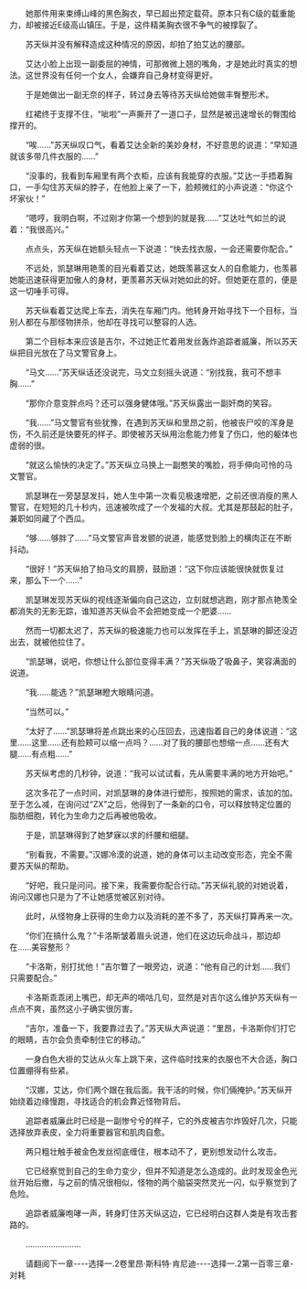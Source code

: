 <div class="read-content j_readContent" id="">
                <p>　　她那件用来束缚山峰的黑色胸衣，早已超出预定载荷。原本只有C级的载重能力，却被接近E级高山镇压。于是，这件精美胸衣很不争气的被撑裂了。<p>　　苏天纵并没有解释造成这种情况的原因，却拍了拍艾达的腰部。<p>　　艾达小脸上出现一副委屈的神情，可那微微上翘的嘴角，才是她此时真实的想法。这世界没有任何一个女人，会嫌弃自己身材变得更好。<p>　　于是她做出一副无奈的样子，转过身去等待苏天纵给她做丰臀整形术。<p>　　红裙终于支撑不住，“呲啦”一声撕开了一道口子，显然是被迅速增长的臀围给撑开的。<p>　　“唉……”苏天纵叹口气，看着艾达全新的美妙身材，不好意思的说道：“早知道就该多带几件衣服的……”<p>　　“没事的，我看到车厢里有两个衣柜，应该有我能穿的衣服。”艾达一手捂着胸口，一手勾住苏天纵的脖子，在他脸上亲了一下，脸颊微红的小声说道：“你这个坏家伙！”<p>　　“嗯哼，我明白啊，不过刚才你第一个想到的就是我……”艾达吐气如兰的说着：“我很高兴。”<p>　　点点头，苏天纵在她额头轻点一下说道：“快去找衣服，一会还需要你配合。”<p>　　不远处，凯瑟琳用艳羡的目光看着艾达，她既羡慕这女人的自愈能力，也羡慕她能迅速获得更加傲人的身材，更羡慕苏天纵对她如此的好。但她更在意的，便是这一切唾手可得。<p>　　苏天纵看着艾达爬上车去，消失在车厢门内。他转身开始寻找下一个目标，当别人都在与那怪物拼杀，他却在寻找可以整容的人选。<p>　　第二个目标本来应该是吉尔，不过她正忙着用发丝轰炸追踪者威廉，所以苏天纵把目光放在了马文警官身上。<p>　　“马文……”苏天纵话还没说完，马文立刻摇头说道：“别找我，我可不想丰胸……”<p>　　“那你介意变胖点吗？还可以强身健体哦。”苏天纵露出一副奸商的笑容。<p>　　“我……”马文警官有些犹豫，在遇到苏天纵和里昂之前，他被丧尸咬的浑身是伤，不久前还是快要死的样子。即使被苏天纵用治愈能力修复了伤口，他的躯体也虚弱的很。<p>　　“就这么愉快的决定了。”苏天纵立马换上一副憨笑的嘴脸，将手伸向可怜的马文警官。<p>　　凯瑟琳在一旁瑟瑟发抖，她人生中第一次看见极速增肥，之前还很消瘦的黑人警官，在短短的几十秒内，迅速被吹成了一个发福的大叔。尤其是那鼓起的肚子，兼职如同藏了个西瓜。<p>　　“够……够胖了……”马文警官声音发颤的说道，能感觉到脸上的横肉正在不断抖动。<p>　　“很好！”苏天纵拍了拍马文的肩膀，鼓励道：“这下你应该能很快就恢复过来，那么下一个……”<p>　　凯瑟琳发现苏天纵的视线逐渐偏向自己这边，立刻就想逃跑，刚才那点艳羡全都消失的无影无踪，谁知道苏天纵会不会把她变成一个肥婆……<p>　　然而一切都太迟了，苏天纵的极速能力也可以发挥在手上，凯瑟琳的脚还没迈出去，就被他拉住了。<p>　　“凯瑟琳，说吧，你想让什么部位变得丰满？”苏天纵吸了吸鼻子，笑容满面的说道。<p>　　“我……能选？”凯瑟琳瞪大眼睛问道。<p>　　“当然可以。”<p>　　“太好了……”凯瑟琳将差点跳出来的心压回去，迅速指着自己的身体说道：“这里……这里……还有脸颊可以缩一点吗？……对了我的腰部也想缩一点……还有大腿……有点粗……”<p>　　苏天纵考虑的几秒钟，说道：“我可以试试看，先从需要丰满的地方开始吧。”<p>　　这次多花了一点时间，对凯瑟琳的身体进行塑形，按照她的需求，该加的加。至于怎么减，在询问过“ZX”之后，他得到了一条新的口令，可以释放特定位置的脂肪细胞，转化为生命力之后再被他吸收。<p>　　于是，凯瑟琳得到了她梦寐以求的纤腰和细腿。<p>　　“别看我，不需要。”汉娜冷漠的说道，她的身体可以主动改变形态，完全不需要苏天纵的帮助。<p>　　“好吧，我只是问问。接下来，我需要你配合行动。”苏天纵礼貌的对她说着，询问汉娜也只是为了不让她感觉被区别对待。<p>　　此时，从怪物身上获得的生命力以及消耗的差不多了，苏天纵打算再来一次。<p>　　“你们在搞什么鬼？”卡洛斯皱着眉头说道，他们在这边玩命战斗，那边却在……美容整形？<p>　　“卡洛斯，别打扰他！”吉尔瞥了一眼旁边，说道：“他有自己的计划……我们只需要配合。”<p>　　卡洛斯乖乖闭上嘴巴，却无声的嘀咕几句，显然是对吉尔这么维护苏天纵有一点点不爽，虽然这小子确实很厉害。<p>　　“吉尔，准备一下，我要靠过去了。”苏天纵大声说道：“里昂，卡洛斯你们打它的眼睛，吉尔会负责牵制住它的移动。”<p>　　一身白色大褂的艾达从火车上跳下来，这件临时找来的衣服也不大合适，胸口位置绷得有些紧。<p>　　“汉娜，艾达，你们两个跟在我后面。我干活的时候，你们倆掩护。”苏天纵开始绕着边缘慢跑，寻找适合的机会靠近怪物背后。<p>　　追踪者威廉此时已经是一副惨兮兮的样子，它的外皮被吉尔炸毁好几次，只能选择放弃表皮，全力将重要器官和肌肉自愈。<p>　　两只粗壮触手被金色发丝彻底缠住，根本动不了，更别想发动什么攻击。<p>　　它已经察觉到自己的生命力变少，但并不知道是怎么造成的。此时发现金色光丝开始后撤，与之前的情况很相似，怪物的两个脑袋突然灵光一闪，似乎察觉到了危险。<p>　　追踪者威廉咆哮一声，转身盯住苏天纵这边，它已经明白这群人类是有攻击套路的。<p>　　……………………<p>　　请翻阅下一章----选择一.2卷里昂·斯科特·肯尼迪----选择一.2第一百零三章-对耗<p> 
            </div>